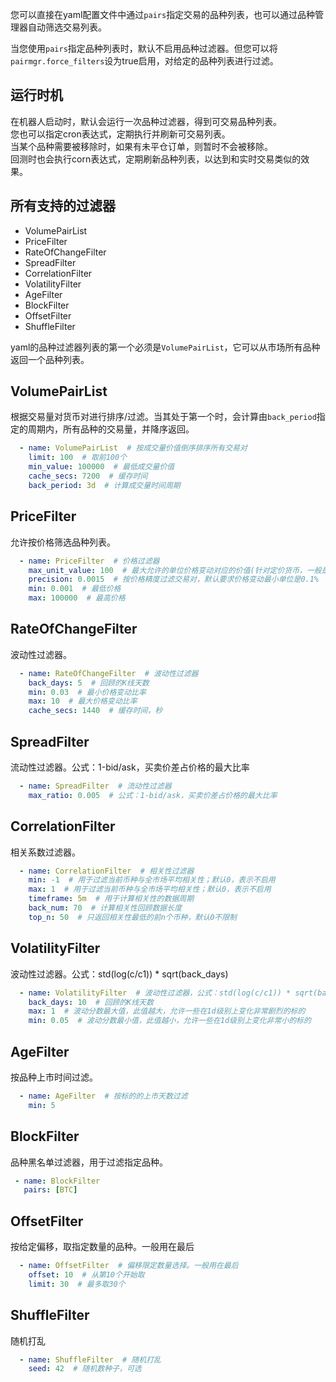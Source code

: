 您可以直接在yaml配置文件中通过`pairs`指定交易的品种列表，也可以通过品种管理器自动筛选交易列表。

当您使用`pairs`指定品种列表时，默认不启用品种过滤器。但您可以将`pairmgr.force_filters`设为true启用，对给定的品种列表进行过滤。

## 运行时机
在机器人启动时，默认会运行一次品种过滤器，得到可交易品种列表。  
您也可以指定cron表达式，定期执行并刷新可交易列表。  
当某个品种需要被移除时，如果有未平仓订单，则暂时不会被移除。  
回测时也会执行corn表达式，定期刷新品种列表，以达到和实时交易类似的效果。

## 所有支持的过滤器
* VolumePairList
* PriceFilter
* RateOfChangeFilter
* SpreadFilter
* CorrelationFilter
* VolatilityFilter
* AgeFilter
* BlockFilter
* OffsetFilter
* ShuffleFilter

yaml的品种过滤器列表的第一个必须是`VolumePairList`，它可以从市场所有品种返回一个品种列表。

## VolumePairList
根据交易量对货币对进行排序/过滤。当其处于第一个时，会计算由`back_period`指定的周期内，所有品种的交易量，并降序返回。
```yaml
  - name: VolumePairList  # 按成交量价值倒序排序所有交易对
    limit: 100  # 取前100个
    min_value: 100000  # 最低成交量价值
    cache_secs: 7200  # 缓存时间
    back_period: 3d  # 计算成交量时间周期
```
## PriceFilter
允许按价格筛选品种列表。
```yaml
  - name: PriceFilter  # 价格过滤器
    max_unit_value: 100  # 最大允许的单位价格变动对应的价值(针对定价货币，一般是USDT)。
    precision: 0.0015  # 按价格精度过滤交易对，默认要求价格变动最小单位是0.1%
    min: 0.001  # 最低价格
    max: 100000  # 最高价格
```
## RateOfChangeFilter
波动性过滤器。
```yaml
  - name: RateOfChangeFilter  # 波动性过滤器
    back_days: 5  # 回顾的K线天数
    min: 0.03  # 最小价格变动比率
    max: 10  # 最大价格变动比率
    cache_secs: 1440  # 缓存时间，秒
```
## SpreadFilter
流动性过滤器。公式：1-bid/ask，买卖价差占价格的最大比率
```yaml
  - name: SpreadFilter  # 流动性过滤器
    max_ratio: 0.005  # 公式：1-bid/ask，买卖价差占价格的最大比率
```
## CorrelationFilter
相关系数过滤器。
```yaml
  - name: CorrelationFilter  # 相关性过滤器
    min: -1  # 用于过滤当前币种与全市场平均相关性；默认0，表示不启用
    max: 1  # 用于过滤当前币种与全市场平均相关性；默认0，表示不启用
    timeframe: 5m  # 用于计算相关性的数据周期
    back_num: 70  # 计算相关性回顾数据长度
    top_n: 50  # 只返回相关性最低的前n个币种，默认0不限制
```
## VolatilityFilter
波动性过滤器。公式：std(log(c/c1)) * sqrt(back_days)
```yaml
  - name: VolatilityFilter  # 波动性过滤器，公式：std(log(c/c1)) * sqrt(back_days)
    back_days: 10  # 回顾的K线天数
    max: 1  # 波动分数最大值，此值越大，允许一些在1d级别上变化非常剧烈的标的
    min: 0.05  # 波动分数最小值，此值越小，允许一些在1d级别上变化非常小的标的
```
## AgeFilter
按品种上市时间过滤。
```yaml
  - name: AgeFilter  # 按标的的上市天数过滤
    min: 5
```
## BlockFilter
品种黑名单过滤器，用于过滤指定品种。
```yaml
 - name: BlockFilter
   pairs: [BTC]
```
## OffsetFilter
按给定偏移，取指定数量的品种。一般用在最后
```yaml
  - name: OffsetFilter  # 偏移限定数量选择。一般用在最后
    offset: 10  # 从第10个开始取
    limit: 30  # 最多取30个
```
## ShuffleFilter
随机打乱
```yaml
  - name: ShuffleFilter  # 随机打乱
    seed: 42  # 随机数种子，可选
```
